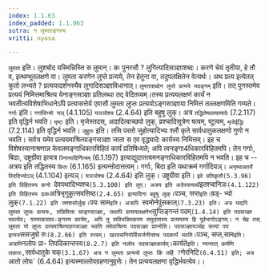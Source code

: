 ```yaml
---
index: 1.1.63
index_padded: 1.1.063
sutra: न लुमताङ्गस्य
vritti: nyasa

---
```

`लुमता` इति। लुशबोद यस्मिन्निस्ति स लुमान्। कः पुनरसौ ? लुगित्यादिसञ्ज्ञाशब्दः। करणे चेयं तृतीया, हे तौ व, इत्थम्भूतलक्षणे वा। लुमता करणेन लुप्ते
प्रत्यये, तेन हेतुना वा, तदुपलक्षितेन वेत्यर्थः। अथ प्रत्य इत्येतत् कुतो लभ्यते ? प्रत्ययादर्शनस्यैव लुगादिसञ्ज्ञाविधानात्।
`लुमताशब्देन लुप्ते प्रत्यये यदङ्गम्` इति। तत् पुनस्तमेव प्रत्ययं
निमित्तमाश्रित्य येनाङ्गसञ्ज्ञा प्रतिलब्धा तद् वेदितव्यम्।तस्य प्रत्ययलक्षणं
कार्यं न भवतीत्यविशेषाभिधानेऽपि प्रत्यासत्तेर्य एवासौ लुमता लुप्तः प्रत्ययोऽङ्गसञ्ज्ञाया निमित्तं तल्लक्षणमिति गम्यते। `गर्गाः` इति। `गर्गादिभ्यो यञ्` (4.1.105) `यञञोश्च` (2.4.64) इति बहुषु लुक्। अत्र `तद्धितेष्वलचामादेः` (7.2.117) इति
वृद्धिर्न भवति। `मृष्टः` इति। मृजेस्तदस्, अदादित्वाच्छपो लुक्, व्रश्चादिसूत्रेण षत्वम्, ष्टुत्वम्, `मृजेर्वृद्धिः` (7.2.114) इति वृद्धिर्न भवति। `जुहुतः` इति। तसि परतो जुहोत्यादिभ्यः श्लौ कृते सार्वधातुकलक्षणो गुणो न भवति। सर्वत्र यमेव प्रत्ययमाश्रित्याङ्गसञ्ज्ञा जाता स एव वृद्ध्यादेः कार्यस्य निमित्तम्। इह च विशेषस्यानाश्रणान्न केवलमङ्गाधिकारविहितं कार्यं प्रतिषिध्यते; अपि त्वनङ्गा4धिकारविहितमपि। तेन गर्गाः, बिदाः, उष्ट्रग्रीवा इत्यत्र `ञ्नित्यादिर्नित्यम्` (6.1.197) इत्याद्युदात्तत्वमनङ्गाधिकारविहितमपि न भवति। इह च -- अत्रय इति तद्धितस्य `कितः` (6.1.165) इत्यन्तोदात्तत्वम्। गर्गाः, बिदा इति यथाक्रमं गर्गादियञ्। `अनृष्यान्नतर्ये विददिभ्योऽञ्` (4.1.104) इत्यञ्। `यञञोश्च` (2.4.64) इति लुक्।
उष्ट्रग्रीवा इति। `इवे प्रतिकृतौ(5.3.96) इति विहितस्य कनो `देवपथादिभ्यश्च` (5.3.100) इति लुप्। अत्रय इति अत्रेरपत्यार्थे `इतश्चानिञः` (4.1.122) इति विहितस्य ढकः `अत्रिभृगुकुत्सवसिष्ठ` (2.4.65) इत्यादिना बहुषु लुक्। `पञ्च, सप्त` इति। `ष़ड्-
भ्यो लुक्` (7.1.22) इति जश्शसोर्लुक्। `पयः साम`इति। अत्रापि `स्वमोर्नपुंसकात्`
(7.3.23) इति। अत्र यद्यपि लुमता लुप्तः प्रत्ययः, तन्निमित्ता चाङ्गसञ्ज्ञा, तथापि प्रत्ययलक्षणेन `सुप्तिङ्गन्तं पदम्` (1.4.14) इति पदसञ्ज्ञा भवत्येव; यस्मान्नासाव-ङ्गस्य कार्यम्, अपि तु सविभक्तिकस्य समुदायस्य प्रत्ययस्य हि पूर्वभागोऽङ्गम्। न चेह तस् लुमता यो लुप्तः प्रत्यमाश्रित्याह्गसञ्ज्ञा भवति तमेवाश्रित्य पदसञ्ज्ञा
प्राप्नोति। पदसञ्ज्ञायञ्चेह सत्यां पय इत्यत्र `ससजुषो रुः` (8.2.66) इति रुत्वम्। खरवसनियोर्विसर्जनीयश्च पदकार्यं भवति। `पञ्च, सप्त,साम` इति। अत्रापि `नलोपः प्रा-
तिपदिकान्तस्य` (8.2.7) इति नलोपः पदसञ्ज्ञाकार्यम्। `कार्यते` इति। ण्यन्तात्
कर्मणि लकारः, `सार्वधातुके यक्` (3.1.67) अत्र न लुमता प्रत्ययो लुप्तः किं तर्हि ? `णेरनिटि`(6.4.51) इति; अत्र `आतो लोपः` (6.4.64) इत्यस्माल्लोपग्रहणानुवृत्तेः। तेन प्रत्ययलक्षणा वृद्धिर्भवत्येव।।